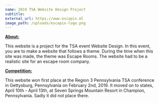 ```yaml
---
name: 2019 TSA Website Design Project
subtitle:
external_url: https;//www.escapix.ml
image_path: /uploads/escapix-logo.png
---
```


**<u>About:</u>**

This website is a project for the TSA event Website Design. In this event, you are to make a website that follows a theme. During the time when this site was made, the theme was Escape Rooms. The website had to be a realistic site for an escape room company.

**<u>Competition:</u>**

This website won first place at the Region 3 Pennsylvania TSA conference in Gettysburg, Pennsylvania on February 2nd, 2019. It moved on to states, April 10th - April 13th, at Seven Springs Mountain Resort in Champion, Pennsylvania. Sadly it did not place there.